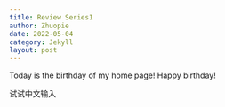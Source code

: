 ```yaml
---
title: Review Series1
author: Zhuopie
date: 2022-05-04
category: Jekyll
layout: post
---
```


Today is the birthday of my home page! Happy birthday!

试试中文输入
